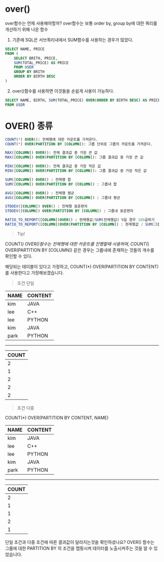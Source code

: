 # over()

over함수는 언제 사용해야할까?
over함수는 보통 order by, group by에 대한 쿼리를 개선하기 위해 나온 함수

1. 기존에 SQL은 서브쿼리내에서 SUM함수를 사용하는 경우가 많았다.

```sql
SELECT NAME, PRICE
FROM (
    SELECT BRITH, PRICE,
    SUM(TOTAL_PRICE) AS PRICE
    FROM USER
    GROUP BY BRITH
    ORDER BY BIRTH DESC
)
```

2. over()함수를 사용하면 이것들을 손쉽게 사용이 가능하다.

```sql
SELECT NAME, BIRTH, SUM(TOTAL_PRICE) OVER(ORDER BY BIRTH DESC) AS PRICE
FROM USER
```

# OVER() 종류

```SQL
COUNT(*) OVER(): 전체행에 대한 카운트를 가져온다.
COUNT(*) OVER(PARTITION BY [COLUMN]): 그룹 단위로 그룹의 카운트를 가져온다.

MAX([COLUMN]) OVER(): 전체 결과값 중 가장 큰 값
MAX([COLUMN]) OVER(PARTITION BY [COLUMN]): 그룹 결과값 중 가장 큰 값

MIN([COLUMN]) OVER(): 전체 결과값 중 가장 작은 값
MIN([COLUMN]) OVER(PARTITION BY [COLUMN]): 그룹 결과값 중 가장 작은 값

SUM([COLUMN]) OVER() : 전체행 합
SUM([COLUMN]) OVER(PARTITION BY [COLUMN]) : 그룹내 합

AVG([COLUMN]) OVER() : 전체행 평균
AVG([COLUMN]) OVER(PARTITION BY [COLUMN]) : 그룹내 평균

STDDEV([COLUMN]) OVER() : 전체행 표준편차
STDDEV([COLUMN]) OVER(PARTITION BY [COLUMN]) : 그룹내 표준편차

RATIO_TO_REPORT([COLUMN])OVER() : 현재행값/SUM(전체행값) %일 경우 100곱하기
RATIO_TO_REPORT([COLUMN])OVER(PARTITION BY [COLUMN]) : 현재행값 / SUM(그룹행값) %일 경우 100곱하기
```


> Tip!

COUNT(*) OVER()함수는 전체행에 대한 카운트를 진행할때 사용하며, COUNT(*) OVER(PARTITION BY [COLUMN]) 같은 경우는 그룹내에 존재하는 것들의 개수를 확인할 수 있다.

해당되는 테이블이 있다고 가정하고, COUNT(*) OVER(PARTITION BY CONTENT)를 사용한다고 가정해보겠습니다. 

> 조건 단일

|NAME|CONTENT|
|------|---|
|kim|JAVA|
|lee|C++|
|lee|PYTHON|
|kim|JAVA|
|park|PYTHON|

---

|COUNT|
|------|
|2| JAVA의 개수
|1| C++의 개수
|2| PYTHON의 개수
|2| JAVA의 개수
|2| PYTHON의 개수

> 조건 다중

COUNT(*) OVER(PARTITION BY CONTENT, NAME)

|NAME|CONTENT|
|------|---|
|kim|JAVA|
|lee|C++|
|lee|PYTHON|
|kim|JAVA|
|park|PYTHON|

---

|COUNT|
|------|
|2| kim, JAVA의 개수
|1| lee, C++의 개수
|1| lee, PYTHON의 개수
|2| kim, JAVA의 개수
|1| park, PYTHON의 개수


단일 조건과 다중 조건에 따른 결과값이 달라지는것을 확인하셨나요? OVER() 함수는 그룹에 대한 PARTITION BY 의 조건을 맵핑시켜 데이터를 노출시켜주는 것을 알 수 있었습니다.





